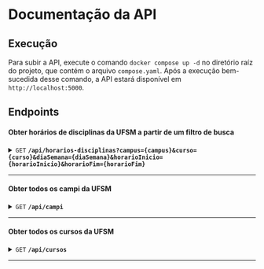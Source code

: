 # Documentação da API

## Execução

Para subir a API, execute o comando `docker compose up -d` no diretório raíz do projeto, que contém o arquivo `compose.yaml`. Após a execução bem-sucedida desse comando, a API estará disponível em `http://localhost:5000`.

## Endpoints

#### Obter horários de disciplinas da UFSM a partir de um filtro de busca

<details>
<summary><code>GET</code> <code><b>/api/horarios-disciplinas?campus={campus}&curso={curso}&diaSemana={diaSemana}&horarioInicio={horarioInicio}&horarioFim={horarioFim}</b></code></summary>

##### Parâmetros

> | Nome            | Tipo     | Obrigatório | Descrição                                      | Valores permitidos                                                                                      |
> | :-------------- | :------- | :---------- | :--------------------------------------------- | :------------------------------------------------------------------------------------------------------ |
> | `campus`        | `string` | `true`      | O nome do campus                               | `santa-maria`, `cachoeira-do-sul`, `frederico-westphalen`, `palmeira-das-missoes`                       |
> | `curso`         | `string` | `true`      | O nome do curso                                | Qualquer curso da UFSM (e.g., `ciencia-da-computacao`, `sistemas-de-informacao`, `engenharia-eletrica`) |
> | `diaSemana`     | `string` | `false`     | O dia da semana em que a disciplina é ofertada | `domingo`, `segunda-feira`, `terca-feira`, `quarta-feira`, `quinta-feira`, `sexta-feira`, `sabado`      |
> | `horarioInicio` | `string` | `false`     | O horário em que a disciplina inicia           | Qualquer horário válido no formato `HH:MM`                                                              |
> | `horarioFim`    | `string` | `false`     | O horário em que a disciplina finaliza         | Qualquer horário válido no formato `HH:MM`                                                              |

##### Respostas

> | Código de status HTTP | Tipo                       | Resposta                                    |
> | :-------------------- | :------------------------- | :------------------------------------------ |
> | `200`                 | `application/json`         | `HorariosDisciplina[]`                      |
> | `400`                 | `application/json`         | `{"code": "400", "message": "Bad request"}` |

##### Exemplo cURL

> ```javascript
>  curl http://localhost:5000/api/horarios-disciplinas?campus=santa-maria&curso=sistemas-de-informacao&diaSemana=quarta-feira&horarioInicio=08:00&horarioFim=14:30
> ```

#### Schemas

<details>
<summary><code>HorariosDisciplina</code></summary>
<br>

> | Campo                      | Tipo       | Exemplo                                                      |
> | :------------------------- | :--------- | :----------------------------------------------------------- |
> | `ano`                      | `number`   | `2023`                                                       |
> | `campus`                   | `string`   | `"Santa Maria"`                                              |
> | `carga_horaria_disciplina` | `number`   | `120`                                                        |
> | `codigo_curso`             | `string`   | `"307"`                                                      |
> | `codigo_disciplina`        | `string`   | `"ELC1074"`                                                  |
> | `creditos_disciplina`      | `number`   | `5`                                                          |
> | `curso`                    | `string`   | `"Ciência da Computação - Bacharelado"`                      |
> | `dia_semana`               | `string`   | `"Terça-feira"`                                              |
> | `disciplina`               | `string`   | `"PROJETO DE SOFTWARE II"`                                   |
> | `docentes`                 | `string[]` | `["ANDREA SCHWERTNER CHARAO", "JOAO VICENTE FERREIRA LIMA"]` |
> | `horario_fim`              | `string`   | `"15:30:00"`                                                 |
> | `horario_inicio`           | `string`   | `"13:30:00"`                                                 |
> | `periodo`                  | `string`   | `"2. Semestre"`                                              |
> | `periodo_disciplina`       | `number`   | `99`                                                         |
> | `tipo_disciplina`          | `string`   | `"Teórica"`                                                  |
> | `vagas_aumentadas`         | `number`   | `0`                                                          |
> | `vagas_ocupadas`           | `number`   | `0`                                                          |
> | `vagas_oferecidas`         | `number`   | `15`                                                         |

</details>

</details>

--------------------------------------------------------------------------------------------------------------------------------------------------------------------

#### Obter todos os campi da UFSM

<details>
<summary><code>GET</code> <code><b>/api/campi</b></code></summary>

##### Respostas

> | Código de status HTTP | Tipo                       | Resposta   |
> | :-------------------- | :------------------------- | :--------- |
> | `200`                 | `application/json`         | `Campus[]` |

##### Exemplo cURL

> ```javascript
>  curl http://localhost:5000/api/campi
> ```

##### Schemas

<details>
<summary><code>Campus</code></summary>
<br>

> | Campo           | Tipo     | Exemplo         |
> | :-------------- | :------- | :-------------- |
> | `nome_exibicao` | `string` | `"Santa Maria"` |
> | `nome_url`      | `string` | `"santa-maria"` |

</details>

</details>

--------------------------------------------------------------------------------------------------------------------------------------------------------------------

#### Obter todos os cursos da UFSM

<details>
<summary><code>GET</code> <code><b>/api/cursos</b></code></summary>

##### Respostas

> | Código de status HTTP | Tipo                       | Resposta  |
> | :-------------------- | :------------------------- | :-------- |
> | `200`                 | `application/json`         | `Curso[]` |

##### Exemplo cURL

> ```javascript
>  curl http://localhost:5000/api/cursos
> ```

##### Schemas

<details>
<summary><code>Curso</code></summary>
<br>

> | Campo           | Tipo     | Exemplo                 |
> | :-------------- | :------- | :---------------------- |
> | `nome_exibicao` | `string` | `"Engenharia Elétrica"` |
> | `nome_url`      | `string` | `"engenharia-eletrica"` |

</details>

</details>

--------------------------------------------------------------------------------------------------------------------------------------------------------------------
